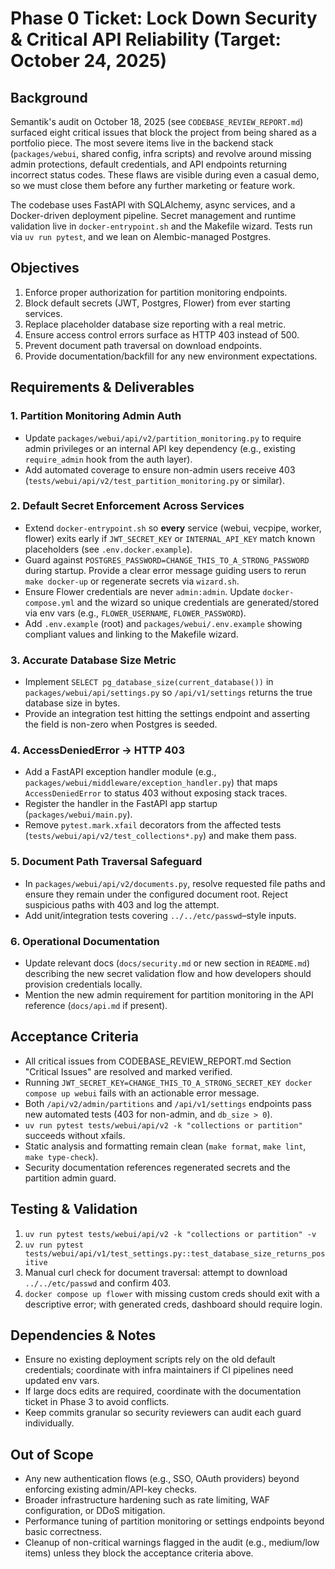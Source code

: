 # Phase 0 Ticket: Lock Down Security & Critical API Reliability (Target: October 24, 2025)

## Background
Semantik's audit on October 18, 2025 (see `CODEBASE_REVIEW_REPORT.md`) surfaced eight critical issues that block the project from being shared as a portfolio piece. The most severe items live in the backend stack (`packages/webui`, shared config, infra scripts) and revolve around missing admin protections, default credentials, and API endpoints returning incorrect status codes. These flaws are visible during even a casual demo, so we must close them before any further marketing or feature work.

The codebase uses FastAPI with SQLAlchemy, async services, and a Docker-driven deployment pipeline. Secret management and runtime validation live in `docker-entrypoint.sh` and the Makefile wizard. Tests run via `uv run pytest`, and we lean on Alembic-managed Postgres.

## Objectives
1. Enforce proper authorization for partition monitoring endpoints.
2. Block default secrets (JWT, Postgres, Flower) from ever starting services.
3. Replace placeholder database size reporting with a real metric.
4. Ensure access control errors surface as HTTP 403 instead of 500.
5. Prevent document path traversal on download endpoints.
6. Provide documentation/backfill for any new environment expectations.

## Requirements & Deliverables
### 1. Partition Monitoring Admin Auth
- Update `packages/webui/api/v2/partition_monitoring.py` to require admin privileges or an internal API key dependency (e.g., existing `require_admin` hook from the auth layer).
- Add automated coverage to ensure non-admin users receive 403 (`tests/webui/api/v2/test_partition_monitoring.py` or similar).

### 2. Default Secret Enforcement Across Services
- Extend `docker-entrypoint.sh` so **every** service (webui, vecpipe, worker, flower) exits early if `JWT_SECRET_KEY` or `INTERNAL_API_KEY` match known placeholders (see `.env.docker.example`).
- Guard against `POSTGRES_PASSWORD=CHANGE_THIS_TO_A_STRONG_PASSWORD` during startup. Provide a clear error message guiding users to rerun `make docker-up` or regenerate secrets via `wizard.sh`.
- Ensure Flower credentials are never `admin:admin`. Update `docker-compose.yml` and the wizard so unique credentials are generated/stored via env vars (e.g., `FLOWER_USERNAME`, `FLOWER_PASSWORD`).
- Add `.env.example` (root) and `packages/webui/.env.example` showing compliant values and linking to the Makefile wizard.

### 3. Accurate Database Size Metric
- Implement `SELECT pg_database_size(current_database())` in `packages/webui/api/settings.py` so `/api/v1/settings` returns the true database size in bytes.
- Provide an integration test hitting the settings endpoint and asserting the field is non-zero when Postgres is seeded.

### 4. AccessDeniedError → HTTP 403
- Add a FastAPI exception handler module (e.g., `packages/webui/middleware/exception_handler.py`) that maps `AccessDeniedError` to status 403 without exposing stack traces.
- Register the handler in the FastAPI app startup (`packages/webui/main.py`).
- Remove `pytest.mark.xfail` decorators from the affected tests (`tests/webui/api/v2/test_collections*.py`) and make them pass.

### 5. Document Path Traversal Safeguard
- In `packages/webui/api/v2/documents.py`, resolve requested file paths and ensure they remain under the configured document root. Reject suspicious paths with 403 and log the attempt.
- Add unit/integration tests covering `../../etc/passwd`–style inputs.

### 6. Operational Documentation
- Update relevant docs (`docs/security.md` or new section in `README.md`) describing the new secret validation flow and how developers should provision credentials locally.
- Mention the new admin requirement for partition monitoring in the API reference (`docs/api.md` if present).

## Acceptance Criteria
- All critical issues from CODEBASE_REVIEW_REPORT.md Section "Critical Issues" are resolved and marked verified.
- Running `JWT_SECRET_KEY=CHANGE_THIS_TO_A_STRONG_SECRET_KEY docker compose up webui` fails with an actionable error message.
- Both `/api/v2/admin/partitions` and `/api/v1/settings` endpoints pass new automated tests (403 for non-admin, and `db_size > 0`).
- `uv run pytest tests/webui/api/v2 -k "collections or partition"` succeeds without xfails.
- Static analysis and formatting remain clean (`make format`, `make lint`, `make type-check`).
- Security documentation references regenerated secrets and the partition admin guard.

## Testing & Validation
1. `uv run pytest tests/webui/api/v2 -k "collections or partition" -v`
2. `uv run pytest tests/webui/api/v1/test_settings.py::test_database_size_returns_positive`
3. Manual curl check for document traversal: attempt to download `../../etc/passwd` and confirm 403.
4. `docker compose up flower` with missing custom creds should exit with a descriptive error; with generated creds, dashboard should require login.

## Dependencies & Notes
- Ensure no existing deployment scripts rely on the old default credentials; coordinate with infra maintainers if CI pipelines need updated env vars.
- If large docs edits are required, coordinate with the documentation ticket in Phase 3 to avoid conflicts.
- Keep commits granular so security reviewers can audit each guard individually.

## Out of Scope
- Any new authentication flows (e.g., SSO, OAuth providers) beyond enforcing existing admin/API-key checks.
- Broader infrastructure hardening such as rate limiting, WAF configuration, or DDoS mitigation.
- Performance tuning of partition monitoring or settings endpoints beyond basic correctness.
- Cleanup of non-critical warnings flagged in the audit (e.g., medium/low items) unless they block the acceptance criteria above.
